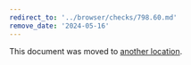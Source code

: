 ```yaml
---
redirect_to: '../browser/checks/798.60.md'
remove_date: '2024-05-16'
---
```


This document was moved to [another location](../browser/checks/798.60.md).

<!-- This redirect file can be deleted after 2024-05-16. -->
<!-- Redirects that point to other docs in the same project expire in three months. -->
<!-- Redirects that point to docs in a different project or site (for example, link is not relative and starts with `https:`) expire in one year. -->
<!-- Before deletion, see: https://docs.gitlab.com/ee/development/documentation/redirects.html -->
